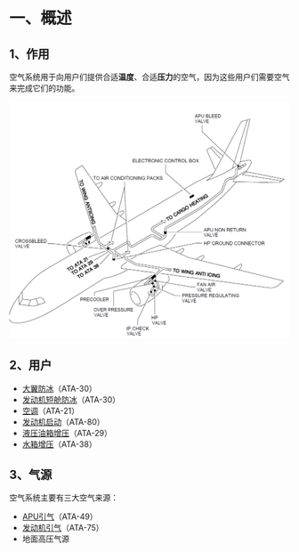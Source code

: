 # 一、概述

## 1、作用

空气系统用于向用户们提供合适**温度**、合适**压力**的空气，因为这些用户们需要空气来完成它们的功能。

![总体示意图](./imgs/gen.png)

## 2、用户

- [大翼防冰]()（ATA-30）
- [发动机短舱防冰]()（ATA-30）
- [空调]()（ATA-21）
- [发动机启动]()（ATA-80）
- [液压油箱增压]()（ATA-29）
- [水箱增压]()（ATA-38）

## 3、气源

空气系统主要有三大空气来源：

- [APU引气]()（ATA-49）
- [发动机引气]()（ATA-75）
- 地面高压气源
